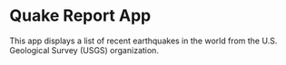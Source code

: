Quake Report App
===================================

This app displays a list of recent earthquakes in the world
from the U.S. Geological Survey (USGS) organization.